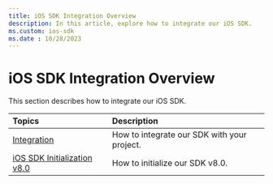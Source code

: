 ```yaml
---
title: iOS SDK Integration Overview
description: In this article, explore how to integrate our iOS SDK. 
ms.custom: ios-sdk
ms.date : 10/28/2023
---
```


# iOS SDK Integration Overview

This section describes how to integrate our iOS SDK.

| Topics | Description |
|:---|:---|
| [Integration](ios-sdk-integration-instructions.md) | How to integrate our SDK with your project. |
| [iOS SDK Initialization v8.0](ios-sdk-initialization-v8-0.md) | How to initialize our SDK v8.0. |
